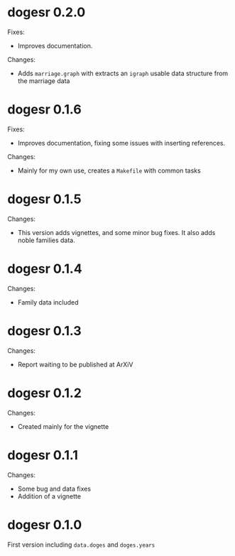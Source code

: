 # dogesr 0.2.0

Fixes:
* Improves documentation.

Changes:
* Adds `marriage.graph` with extracts an `igraph` usable data structure from the marriage data

# dogesr 0.1.6

Fixes:
* Improves documentation, fixing some issues with inserting references.

Changes:
* Mainly for my own use, creates a `Makefile` with common tasks

# dogesr 0.1.5

Changes:

* This version adds vignettes, and some minor bug fixes. It also adds noble families data.

# dogesr 0.1.4

Changes:

* Family data included

# dogesr 0.1.3

Changes:

* Report waiting to be published at ArXiV

# dogesr 0.1.2

Changes:

* Created mainly for the vignette

# dogesr 0.1.1

Changes:

* Some bug and data fixes
* Addition of a vignette

# dogesr 0.1.0

First version including `data.doges` and `doges.years`


